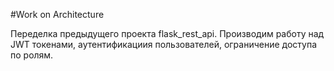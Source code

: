 #Work on Architecture

Переделка предыдущего проекта flask_rest_api.
Производим работу над JWT токенами, аутентификациия пользователей, ограничение доступа по ролям.
